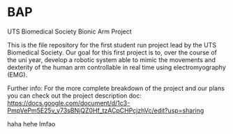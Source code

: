 # BAP
UTS Biomedical Society Bionic Arm Project

This is the file repository for the first student run project lead by the UTS Biomedical Society. 
Our goal for this first project is to, over the course of the uni year, develop a robotic system able to mimic the movements and dexterity of the human arm controllable in real time using electromyography (EMG). 

Further info:
For the more complete breakdown of the project and our plans you can check out the project description doc:
https://docs.google.com/document/d/1c3-PmpVePm5E25v_y73sBNjQZ0Hf_tzACpCHPcjzhVc/edit?usp=sharing

haha
hehe
lmfao
